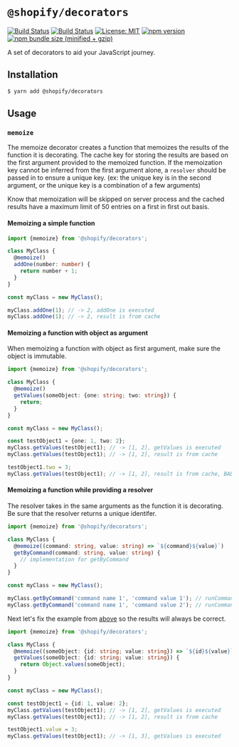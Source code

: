 # `@shopify/decorators`

[![Build Status](https://github.com/Shopify/quilt/workflows/Node-CI/badge.svg?branch=master)](https://github.com/Shopify/quilt/actions?query=workflow%3ANode-CI)
[![Build Status](https://github.com/Shopify/quilt/workflows/Ruby-CI/badge.svg?branch=master)](https://github.com/Shopify/quilt/actions?query=workflow%3ARuby-CI)
[![License: MIT](https://img.shields.io/badge/License-MIT-green.svg)](LICENSE.md) [![npm version](https://badge.fury.io/js/%40shopify%2Fdecorators.svg)](https://badge.fury.io/js/%40shopify%2Fdecorators.svg) [![npm bundle size (minified + gzip)](https://img.shields.io/bundlephobia/minzip/@shopify/decorators.svg)](https://img.shields.io/bundlephobia/minzip/@shopify/decorators.svg)

A set of decorators to aid your JavaScript journey.

## Installation

```bash
$ yarn add @shopify/decorators
```

## Usage

### `memoize`

The memoize decorator creates a function that memoizes the results of the function it is decorating.
The cache key for storing the results are based on the first argument provided to the memoized function.
If the memoization key cannot be inferred from the first argument alone, a `resolver` should be passed in to ensure a unique key. (ex: the unique key is in the second argument, or the unique key is a combination of a few arguments)

Know that memoization will be skipped on server process and the cached results have a maximum limit of 50 entries on a first in first out basis.

#### Memoizing a simple function

```ts
import {memoize} from '@shopify/decorators';

class MyClass {
  @memoize()
  addOne(number: number) {
    return number + 1;
  }
}

const myClass = new MyClass();

myClass.addOne(1); // -> 2, addOne is executed
myClass.addOne(1); // -> 2, result is from cache
```

#### Memoizing a function with object as argument

When memoizing a function with object as first argument, make sure the object is immutable.

```ts
import {memoize} from '@shopify/decorators';

class MyClass {
  @memoize()
  getValues(someObject: {one: string; two: string}) {
    return;
  }
}

const myClass = new MyClass();

const testObject1 = {one: 1, two: 2};
myClass.getValues(testObject1); // -> [1, 2], getValues is executed
myClass.getValues(testObject1); // -> [1, 2], result is from cache

testObject1.two = 3;
myClass.getValues(testObject1); // -> [1, 2], result is from cache, BAD
```

#### Memoizing a function while providing a resolver

The resolver takes in the same arguments as the function it is decorating.
Be sure that the resolver returns a unique identifer.

```ts
import {memoize} from '@shopify/decorators';

class MyClass {
  @memoize((command: string, value: string) => `${command}${value}`)
  getByCommand(command: string, value: string) {
    // implementation for getByCommand
  }
}

const myClass = new MyClass();

myClass.getByCommand('command name 1', 'command value 1'); // runCommand is executed
myClass.getByCommand('command name 1', 'command value 2'); // runCommand is executed
```

Next let's fix the example from [above](#memoizing-a-function-with-object-as-argument) so the results will always be correct.

```ts
import {memoize} from '@shopify/decorators';

class MyClass {
  @memoize((someObject: {id: string; value: string}) => `${id}${value}`)
  getValues(someObject: {id: string; value: string}) {
    return Object.values(someObject);
  }
}

const myClass = new MyClass();

const testObject1 = {id: 1, value: 2};
myClass.getValues(testObject1); // -> [1, 2], getValues is executed
myClass.getValues(testObject1); // -> [1, 2], result is from cache

testObject1.value = 3;
myClass.getValues(testObject1); // -> [1, 3], getValues is executed
```
